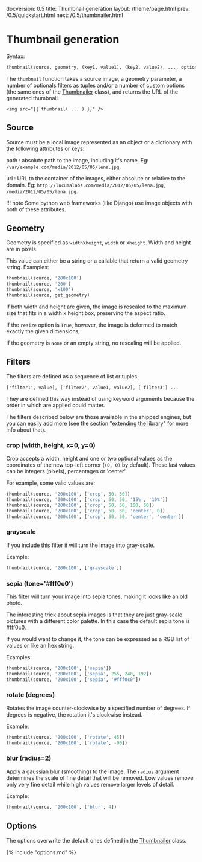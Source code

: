 docversion: 0.5
title: Thumbnail generation
layout: /theme/page.html
prev: /0.5/quickstart.html
next: /0.5/thumbnailer.html


# Thumbnail generation

Syntax:

```python
thumbnail(source, geometry, (key1, value1), (key2, value2), ..., options)
```

The `thumbnail` function takes a source image, a geometry parameter, a number of optionals filters as tuples and/or a number of custom options (the same ones of the [Thumbnailer][thumbnailer] class), and returns the URL of the generated thumbnail.

```jinja
<img src="{{ thumbnail( ... ) }}" />
```


## Source

Source must be a local image represented as an object or a dictionary with the following attributes or keys:

path
:   absolute path to the image, including it's name.
    Eg: `/var/example.com/media/2012/05/05/lena.jpg`.

url
:   URL to the container of the images, either absolute or relative to the domain.
    Eg: `http://lucumalabs.com/media/2012/05/05/lena.jpg`, `/media/2012/05/05/lena.jpg`.

!!! note
    Some python web frameworks (like Django) use image objects with both of these attributes.


## Geometry

Geometry is specified as `width`x`height`, `width` or x`height`.
Width and height are in pixels. 

This value can either be a string or a callable that return a valid geometry string. Examples:

```python
thumbnail(source, '200x100')
thumbnail(source, '200')
thumbnail(source, 'x100')
thumbnail(source, get_geometry)
```

If both width and height are given, the image is rescaled to the maximum size that fits in a width x height box, preserving the aspect ratio. 

If the `resize` option is `True`, however, the image is deformed to match exactly the given dimensions,

If the geometry is `None` or an empty string, no rescaling will be applied.


## Filters

The filters are defined as a sequence of list or tuples.

    ['filter1', value], ['filter2', value1, value2], ['filter3'] ...

They are defined this way instead of using keyword arguments because the order in which are applied could matter.

The filters described below are those available in the shipped engines, but you can easily add more (see the section "[extending the library](/0.5/extending.html#filters)" for more info about that).


### crop (width, height, x=0, y=0)

Crop accepts a width, height and one or two optional values as the coordinates of the new top-left corner (`(0, 0)` by default). These last values can be integers (pixels), percentages or 'center'.

For example, some valid values are:

```python
thumbnail(source, '200x100', ['crop', 50, 50])
thumbnail(source, '200x100', ['crop', 50, 50, '15%', '10%'])
thumbnail(source, '200x100', ['crop', 50, 50, 150, 50])
thumbnail(source, '200x100', ['crop', 50, 50, 'center', 0])
thumbnail(source, '200x100', ['crop', 50, 50, 'center', 'center'])
```

### grayscale

If you include this filter it will turn the image into gray-scale.

Example:

```python
thumbnail(source, '200x100', ['grayscale'])
```

### sepia (tone='#fff0c0')

This filter will turn your image into sepia tones, making it looks like an old photo.

The interesting trick about sepia images is that they are just gray-scale pictures with a different color palette. In this case the default sepia tone is #fff0c0.

If you would want to change it, the tone can be expressed as a RGB list of values or like an hex string.

Examples:

```python
thumbnail(source, '200x100', ['sepia'])
thumbnail(source, '200x100', ['sepia', 255, 240, 192])
thumbnail(source, '200x100', ['sepia', '#fff0c0'])
```

### rotate (degrees)

Rotates the image counter-clockwise by a specified number of degrees. If degrees is negative, the rotation it's clockwise instead.

Example:

```python
thumbnail(source, '200x100', ['rotate', 45])
thumbnail(source, '200x100', ['rotate', -90])
```

### blur (radius=2)

Apply a gaussian blur (smoothing) to the image. The `radius` argument determines the scale of fine detail that will be removed. Low values remove only very fine detail while high values remove larger levels of detail.

Example:

```python
thumbnail(source, '200x100', ['blur', 4])
```


## Options

The options overwrite the default ones defined in the [Thumbnailer][thumbnailer] class.

{% include "options.md" %}


[thumbnailer]: /0.5/thumbnailer.html

